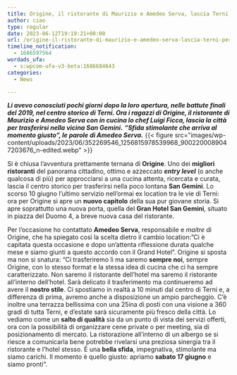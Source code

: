 ```yaml
---
title: Origine, il ristorante di Maurizio e Amedeo Serva, lascia Terni per San Gemini
author: ciao
type: regular
date: 2023-06-12T19:19:21+00:00
url: /origine-il-ristorante-di-maurizio-e-amedeo-serva-lascia-terni-per-san-gemini/
timeline_notification:
  - 1686597564
wordads_ufa:
  - s:wpcom-ufa-v3-beta:1686684643
categories:
  - News

---
```

**_Li avevo conosciuti pochi giorni dopo la loro apertura, nelle battute finali del 2019, nel centro storico di Terni. Ora i ragazzi di Origine, il ristorante di Maurizio e Amedeo Serva con in cucina lo chef Luigi Ficca, lascia la città per trasferirsi nella vicina San Gemini._** **_&#8220;Sfida stimolante che arriva al momento giusto&#8221;, le parole di Amedeo Serva._** 
{{< figure src="images/wp-content/uploads/2023/06/352269546_1256815978539968_9002200089047203676_n-edited.webp" >}}
 

Si è chiusa l&#8217;avventura prettamente ternana di **Origine**. Uno dei **migliori ristoranti** del panorama cittadino, ottimo e azzeccato _**entry level**_ (o anche qualcosa di più) per approcciarsi a una cucina attenta, ricercata e curata, lascia il centro storico per trasferirsi nella poco lontana **San Gemini**. Lo scorso 10 giugno l&#8217;ultimo servizio nell&#8217;ormai ex location tra le vie di Terni: ora per Origine si apre un **nuovo capitolo** della sua pur giovane storia. Si apre soprattutto una nuova porta, quella del **Gran Hotel San Gemini**, situato in piazza del Duomo 4, a breve nuova casa del ristorante.

Per l&#8217;occasione ho contattato **Amedeo Serva**, responsabile e _maitre_ di Origine, che ha spiegato così la scelta dietro il cambio location:&#8221;Ci è capitata questa occasione e dopo un&#8217;attenta riflessione durata qualche mese e siamo giunti a questo accordo con il Grand Hotel&#8221;. Origine si sposta ma non si snatura: &#8220;Ci trasferiremo lì ma saremo **sempre noi**, sempre Origine, con lo stesso format e la stessa idea di cucina che ci ha sempre caratterizzato. Non saremo il ristorante dell&#8217;hotel ma saremo il ristorante all&#8217;interno dell&#8217;hotel. Sarà delicato il trasferimento ma continueremo ad avere il **nostro stile**. Ci spostiamo in realtà a 10 minuti dal centro di Terni e, a differenza di prima, avremo anche a disposizione un ampio parcheggio. C&#8217;è inoltre una terrazza bellissima con una 25ina di posti con una visione a 360 gradi di tutta Terni, e d&#8217;estate sarà sicuramente più fresco della città. Lo vediamo come un **salto di qualità** sia da un punto di vista dei servizi offerti, ora con la possibilità di organizzare cene private o per meeting, sia di posizionamento di mercato. La ristorazione all&#8217;interno di un albergo se si riesce a comunicarla bene potrebbe rivelarsi una preziosa sinergia tra il ristorante e l&#8217;hotel stesso. È una **bella sfida**, impegnativa, stimolante ma siamo carichi. Il momento è quello giusto: apriamo **sabato 17 giugno** e siamo pronti&#8221;.
